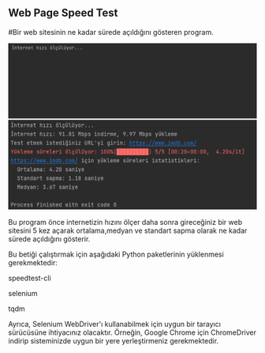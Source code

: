 ## Web Page Speed Test

#Bir web sitesinin ne kadar sürede açıldığını gösteren  program.

<img src="https://raw.githubusercontent.com/ferhatsavtak/Web_Page_Speed_Test/master/Pictures/1.gif" width="auto">
<img src="https://raw.githubusercontent.com/ferhatsavtak/Web_Page_Speed_Test/master/Pictures/2.PNG" width="auto">

Bu program önce internetizin hızını ölçer daha sonra gireceğiniz bir web sitesini 5 kez açarak ortalama,medyan ve standart sapma olarak ne kadar sürede açıldığını gösterir.

Bu betiği çalıştırmak için aşağıdaki Python paketlerinin yüklenmesi gerekmektedir:

speedtest-cli

selenium

tqdm

Ayrıca, Selenium WebDriver'ı kullanabilmek için uygun bir tarayıcı sürücüsüne ihtiyacınız olacaktır. Örneğin, Google Chrome için ChromeDriver indirip sisteminizde uygun bir yere yerleştirmeniz gerekmektedir.
